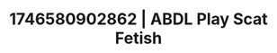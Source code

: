 ---
categories:
- AI-generated
- Roleplay fantasies
- Back arch
- Erotic tension build
- ASMR
- Curvy bodies
- Morning after
- Cosplay
image: /assets/images/1746580902862.jpg
layout: post
seo:
  description: Featured content with exclusive Scat Fetish, ABDL Play. HD images available.
  keywords: Scat Fetish, ABDL Play
  og_image: /assets/images/1746580902862.jpg
  schema_type: VisualArtwork
tags:
- '#1746580902862'
- ABDL Play
- Scat Fetish
title: 1746580902862 | ABDL Play Scat Fetish
---